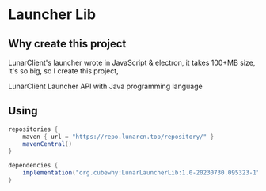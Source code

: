 # Launcher Lib

## Why create this project

LunarClient's launcher wrote in JavaScript & electron, it takes 100+MB size, it's so big, so I create this project,

LunarClient Launcher API with Java programming language

## Using

```groovy
repositories {
    maven { url = "https://repo.lunarcn.top/repository/" }
    mavenCentral()
}

dependencies {
    implementation("org.cubewhy:LunarLauncherLib:1.0-20230730.095323-1")
}
```
